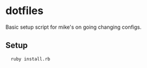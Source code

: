 dotfiles
========

Basic setup script for mike's on going changing configs.

## Setup
``` bash
  ruby install.rb
```
